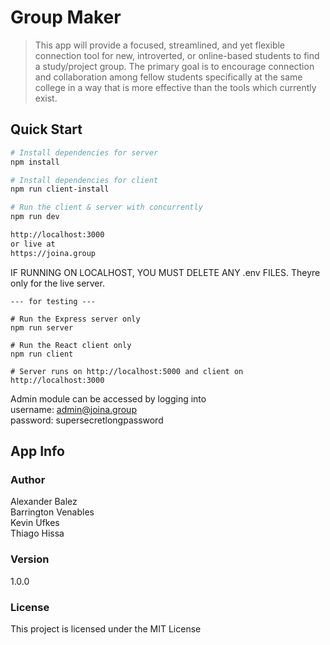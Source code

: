 # Group Maker

> This app will provide a focused, streamlined, and yet flexible connection tool for new, introverted, or online-based students to find a study/project group. The primary goal is to encourage connection and collaboration among fellow students specifically at the same college in a way that is more effective than the tools which currently exist.


## Quick Start

``` bash
# Install dependencies for server
npm install

# Install dependencies for client
npm run client-install

# Run the client & server with concurrently
npm run dev

http://localhost:3000  
or live at  
https://joina.group
```
IF RUNNING ON LOCALHOST, YOU MUST DELETE ANY .env FILES. Theyre only for the live server.
```
--- for testing ---

# Run the Express server only
npm run server

# Run the React client only
npm run client

# Server runs on http://localhost:5000 and client on http://localhost:3000
```

Admin module can be accessed by logging into  
username: admin@joina.group  
password: supersecretlongpassword  

## App Info

### Author

Alexander Balez\
Barrington Venables\
Kevin Ufkes\
Thiago Hissa

### Version

1.0.0

### License

This project is licensed under the MIT License
